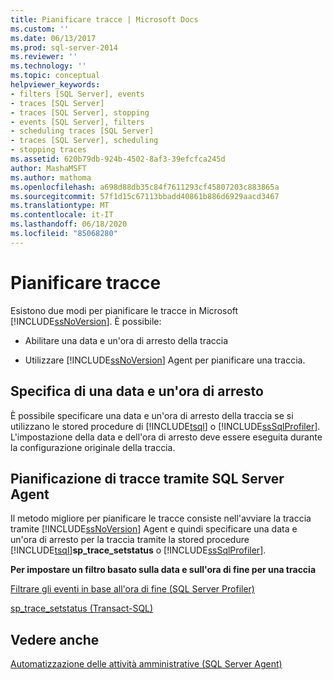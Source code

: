```yaml
---
title: Pianificare tracce | Microsoft Docs
ms.custom: ''
ms.date: 06/13/2017
ms.prod: sql-server-2014
ms.reviewer: ''
ms.technology: ''
ms.topic: conceptual
helpviewer_keywords:
- filters [SQL Server], events
- traces [SQL Server]
- traces [SQL Server], stopping
- events [SQL Server], filters
- scheduling traces [SQL Server]
- traces [SQL Server], scheduling
- stopping traces
ms.assetid: 620b79db-924b-4502-8af3-39efcfca245d
author: MashaMSFT
ms.author: mathoma
ms.openlocfilehash: a698d88db35c84f7611293cf45807203c883865a
ms.sourcegitcommit: 57f1d15c67113bbadd40861b886d6929aacd3467
ms.translationtype: MT
ms.contentlocale: it-IT
ms.lasthandoff: 06/18/2020
ms.locfileid: "85068280"
---
```

# <a name="schedule-traces"></a>Pianificare tracce
  Esistono due modi per pianificare le tracce in Microsoft [!INCLUDE[ssNoVersion](../../includes/ssnoversion-md.md)]. È possibile:  
  
-   Abilitare una data e un'ora di arresto della traccia  
  
-   Utilizzare [!INCLUDE[ssNoVersion](../../includes/ssnoversion-md.md)] Agent per pianificare una traccia.  
  
## <a name="specifying-a-stop-time"></a>Specifica di una data e un'ora di arresto  
 È possibile specificare una data e un'ora di arresto della traccia se si utilizzano le stored procedure di [!INCLUDE[tsql](../../includes/tsql-md.md)] o [!INCLUDE[ssSqlProfiler](../../includes/sssqlprofiler-md.md)]. L'impostazione della data e dell'ora di arresto deve essere eseguita durante la configurazione originale della traccia.  
  
## <a name="scheduling-traces-by-using-sql-server-agent"></a>Pianificazione di tracce tramite SQL Server Agent  
 Il metodo migliore per pianificare le tracce consiste nell'avviare la traccia tramite [!INCLUDE[ssNoVersion](../../includes/ssnoversion-md.md)] Agent e quindi specificare una data e un'ora di arresto per la traccia tramite la stored procedure [!INCLUDE[tsql](../../includes/tsql-md.md)]**sp_trace_setstatus** o [!INCLUDE[ssSqlProfiler](../../includes/sssqlprofiler-md.md)].  
  
 **Per impostare un filtro basato sulla data e sull'ora di fine per una traccia**  
  
 [Filtrare gli eventi in base all'ora di fine &#40;SQL Server Profiler&#41;](../../tools/sql-server-profiler/filter-events-based-on-the-event-end-time-sql-server-profiler.md)  
  
 [sp_trace_setstatus &#40;Transact-SQL&#41;](/sql/relational-databases/system-stored-procedures/sp-trace-setstatus-transact-sql)  
  
## <a name="see-also"></a>Vedere anche  
 [Automatizzazione delle attività amministrative &#40;SQL Server Agent&#41;](../../ssms/agent/sql-server-agent.md)  
  
  
